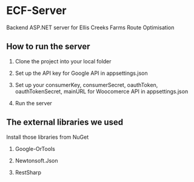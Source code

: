 # ECF-Server
Backend ASP.NET server for Ellis Creeks Farms Route Optimisation

## How to run the server
1) Clone the project into your local folder

2) Set up the API key for Google API in appsettings.json

3) Set up your consumerKey, consumerSecret, oauthToken, oauthTokenSecret, mainURL for Woocomerce API in appsettings.json

4) Run the server

## The external libraries we used
Install those libraries from NuGet 

1) Google-OrTools

2) Newtonsoft.Json

3) RestSharp



